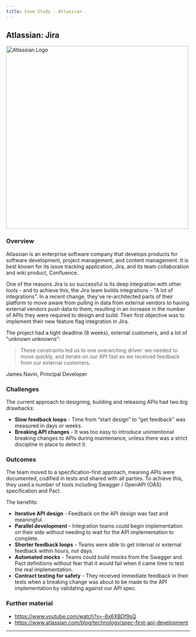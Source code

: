 ```yaml
---
title: Case Study - Atlassian
---
```


## Atlassian: Jira

<img src="/img/logos/brand/atlassian.svg" alt="Atlassian Logo" width="500" />

### Overview

Atlassian is an enterprise software company that develops products for software development, project management, and content management. It is best known for its issue tracking application, Jira, and its team collaboration and wiki product, Confluence.

One of the reasons Jira is so successful is its deep integration with other tools - and to achieve this, the Jira team builds integrations - "A lot of integrations". In a recent change, they've re-architected parts of their platform to move aware from pulling in data from external vendors to having external vendors push data to them, resulting in an increase in the number of APIs they were required to design and build. Their first objective was to implement their new feature flag integration in Jira.

The project had a tight deadline (8 weeks), external customers, and a lot of "unknown unknowns":

> These constraints led us to one overarching driver: we needed to move quickly, and iterate on our API fast as we received feedback from our external customers.

James Navin, Principal Developer

### Challenges

The current approach to designing, building and releasing APIs had two big drawbacks:

- **Slow feedback loops** - Time from “start design” to “get feedback” was measured in days or weeks.
- **Breaking API changes** - It was too easy to introduce unintentional breaking changes to APIs during maintenance, unless there was a strict discipline in place to detect it.

### Outcomes

The team moved to a specification-first approach, meaning APIs were documented, codified in tests and shared with all parties. To achieve this, they used a number of tools including Swagger / OpenAPI (OAS) specification and Pact.

The benefits:

- **Iterative API design** - Feedback on the API design was fast and meaningful.
- **Parallel development** - Integration teams could begin implementation on their side without needing to wait for the API implementation to complete.
- **Shorter feedback loops** - Teams were able to get internal or external feedback within hours, not days.
- **Automated mocks** - Teams could build mocks from the Swagger and Pact definitions without fear that it would fail when it came time to test the real implementation.
- **Contract testing for safety** - They received immediate feedback in their tests when a breaking change was about to be made to the API implementation by validating against our API spec.

### Further material

- https://www.youtube.com/watch?v=-6x6XBDf9sQ
- https://www.atlassian.com/blog/technology/spec-first-api-development

___
